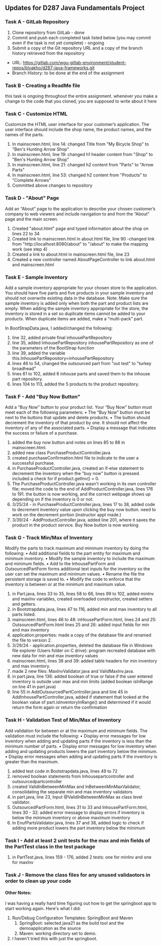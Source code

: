 
## Updates for D287 Java Fundamentals Project
### Task A - GitLab Repository
1. Clone repository from GitLab - done
2. Commit and push each completed task listed below (you may commit even if the task is not yet complete) - ongoing
3. Submit a copy of the Git repository URL and a copy of the branch history retrieved from the repository
 - URL: https://gitlab.com/wgu-gitlab-environment/student-repos/blyakho/d287-java-frameworks.git
 - Branch History: to be done at the end of the assignment

### Task B - Creating a ReadMe file
this task is ongoing throughout the entire assignment. whenever you make a change to the code that you cloned, you are supposed to write about it here

### Task C - Customize HTML
Customize the HTML user interface for your customer’s application. The user interface should include the shop name, the product names, and the names of the parts.
1. In mainscreen.html, line 14: changed Title from "My Bicycle Shop" to "Ben's Hunting Arrow Shop"
2. In mainscreen.html, line 19: changed h1 header content from "Shop" to "Ben's Hunting Arrow Shop"
3. In mainscreen.html, line 21: changed h2 content from "Parts" to "Arrow Parts"
4. In mainscreen.html, line 53: changed h2 content from "Products" to "Complete Arrows"
5. Committed above changes to repository

### Task D - "About" Page
Add an “About” page to the application to describe your chosen customer’s company to web viewers and include navigation to and from the “About” page and the main screen.
1. Created "about.html" page and typed information about the shop on lines 22 to 34
2. Created link to mainscreen.html in about.html file, line 90
    -changed link from "http://localhost:8080/about" to "/about" to make the mapping work (see step 4)
3. Created a link to about.html in mainscreen.html file, line 23
4. Created a new controller named AboutPageController to link about.html and mainscreen.html

### Task E - Sample Inventory
Add a sample inventory appropriate for your chosen store to the application. You should have five parts and five products in your sample inventory and should not overwrite existing data in the database.
Note: Make sure the sample inventory is added only when both the part and product lists are empty. When adding the sample inventory appropriate for the store, the inventory is stored in a set so duplicate items cannot be added to your products. When duplicate items are added, make a “multi-pack” part.

In BootStrapData.java, I added/changed the following:
1. line 32, added private final inhousePartRepository
2. line 35, added InhousePartRepository inhousePartRepository as one of the parameters of the BootStrap function
3. line 39, added the variable this.InhousePartRepository=inhousePartRepository
4. lines 46 to 54, changed the outsourced part from "out test" to "turkey broadhead"
5. lines 61 to 102, added 6 inhouse parts and saved them to the inhouse part repository.
6. lines 104 to 113, added the 5 products to the product repository.

### Task F - Add "Buy Now Button"
Add a “Buy Now” button to your product list. Your “Buy Now” button must meet each of the following parameters:
•  The “Buy Now” button must be next to the buttons that update and delete products.
•  The button should decrement the inventory of that product by one. It should not affect the inventory of any of the associated parts.
•  Display a message that indicates the success or failure of a purchase.
1. added the buy now button and notes on lines 85 to 88 in mainscreen.html.
2. added new class PurchaseProductController.java
3. created purchaseConfirmation.html file to indicate to the user a successful purchase.
4. in PurchaseProductController.java, created an if-else statement to decrement the inventory when the "buy now" button is pressed. included a check for if product.getInv() = 0.
5. The PurchaseProductController.java wasn't working in its own controller file; moved the code to the end of AddProductController.java, lines 176 to 191. the button is now working, and the correct webpage shows up depending on if the inventory is 0 or not.
6. 3/25/24 - in PurchaseProductController.java, lines 17 to 38, added code to decrement inventory value upon clicking the buy now button. need to work on the decrement portion (instructor appt made.)
7. 3/39/24 - AddProductController.java, added line 201, where it saves the product in the product service. Buy Now button is now working

### Task G - Track Min/Max of Inventory
Modify the parts to track maximum and minimum inventory by doing the following:
•  Add additional fields to the part entity for maximum and minimum inventory.
•  Modify the sample inventory to include the maximum and minimum fields.
•  Add to the InhousePartForm and OutsourcedPartForm forms additional text inputs for the inventory so the user can set the maximum and minimum values.
•  Rename the file the persistent storage is saved to.
•  Modify the code to enforce that the inventory is between or at the minimum and maximum value.
1. in Part.java, lines 33 to 35, lines 58 to 66, lines 99 to 102, added minInv and maxInv variables, created overloaded constructor, created setters and getters.
2. in Bootstrapdata.java, lines 47 to 116, added min and max inventory to all parts listed.
3. mainscreen.html, lines 46 to 48: inHousePartForm.html, lines 24 and 25: OutsourcedPartForm.html lines 25 and 26: added input fields for min and max inventory
4. application.properties: made a copy of the database file and renamed the file to version 2.
5. 3/29/24 - application.properties, deleted the database file in Windows file explorer (Users folder on C drive): program recreated database with new data for min and max inventory values
6. mainscreen.html, lines 38 and 39: added table headers for min inventory and max inventory.
7. made 2 new files: MaxInvValidator.java and ValidMaxInv.java. 
8. in part.java, line 136: added boolean of true or false if the user entered inventory is outside user max and min limits (added boolean isInRange on line 41 in part.java)
9. line 55 in AddOutsourcedPartController.java and line 45 in AddInhousePartController.java, added if statement that looked at the boolean value of part.isInventoryInRange() and determined if it would return the form again or return the confirmation

### Task H - Validation Test of Min/Max of Inventory
Add validation for between or at the maximum and minimum fields. The validation must include the following:
•  Display error messages for low inventory when adding and updating parts if the inventory is less than the minimum number of parts.
•  Display error messages for low inventory when adding and updating products lowers the part inventory below the minimum.
•  Display error messages when adding and updating parts if the inventory is greater than the maximum.
1. added test code in Bootstrapdata.java, lines 49 to 72
2. removed boolean statements from Inhousepartcontroller and outsourcedpartcontroller
3. created ValidInBetweenMinMax and InBetweenMinMaxValidator, consolidating the separate min and max inventory validators
4. in part.java, line 23, Input @ValidInBetweenMinMax as class level validator.
5. OutsourcedPartForm.html, lines 31 to 33 and InhousePartForm.html, lines 30 - 32: added error message to display errors if inventory is below the minimum inventory or above maximum inventory
6. In EnufPartsValidator.java, lines 37 and 38, added logic to check if adding more product lowers the part inventory below the minimum

### Task I - Add at least 2 unit tests for the max and min fields of the PartTest class in the test package
1. in PartTest.java, lines 159 - 176, added 2 tests: one for minInv and one for maxInv

### Task J - Remove the class files for any unused validaotors in order to clean up your code

#### Other Notes:
I was having a really hard time figuring out how to get the springboot app to start working again.
Here's what I did:
1. Run/Debug Configuration Templates: SpringBoot and Maven
   1. SpringBoot: selected java21 as the build tool and the demoapplication as the source
   2. Maven: working directory set to demo.
2. I haven't tried this with just the springboot. 